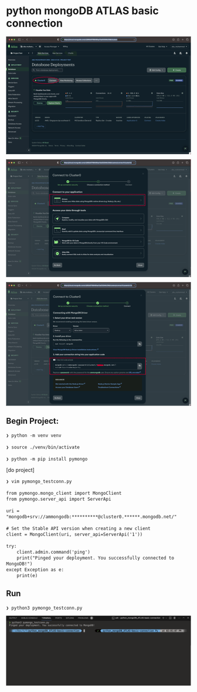 
# python mongoDB ATLAS basic connection


<p align="center">
    <img src="./ss_atlas1.png" alt="atlas1" style="display: block; margin: 0 auto;">
</p>

<p align="center">
    <img src="./ss_atlas2.png" alt="atlas2" style="display: block; margin: 0 auto;">
</p>

<p align="center">
    <img src="./ss_atlas3.png" alt="atlas3" style="display: block; margin: 0 auto;">
</p>


## Begin Project:

    ❯ python -m venv venv

    ❯ source ./venv/bin/activate

    ❯ python -m pip install pymongo




[do project]

    ❯ vim pymongo_testconn.py

    from pymongo.mongo_client import MongoClient
    from pymongo.server_api import ServerApi

    uri = "mongodb+srv://ammongodb:**********@cluster0.******.mongodb.net/"

    # Set the Stable API version when creating a new client
    client = MongoClient(uri, server_api=ServerApi('1'))

    try:
        client.admin.command('ping')
        print("Pinged your deployment. You successfully connected to MongoDB!")
    except Exception as e:
        print(e)



## Run

    ❯ python3 pymongo_testconn.py


<p align="center">
    <img src="./ss_pymongo_testconn.png" alt="result" style="display: block; margin: 0 auto;">
</p>